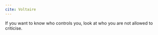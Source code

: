 ```yaml
---
cite: Voltaire
---
```


If you want to know who controls you, look at who you are not allowed to criticise.
